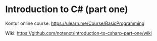 # Introduction to C# (part one)

Kontur online course: https://ulearn.me/Course/BasicProgramming

Wiki: https://github.com/notenot/introduction-to-csharp-part-one/wiki
